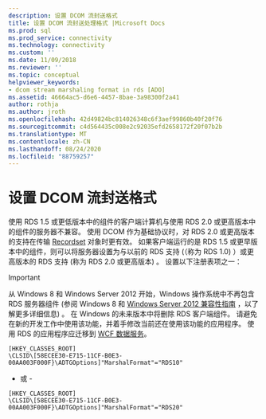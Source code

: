 ```yaml
---
description: 设置 DCOM 流封送格式
title: 设置 DCOM 流封送处理格式 |Microsoft Docs
ms.prod: sql
ms.prod_service: connectivity
ms.technology: connectivity
ms.custom: ''
ms.date: 11/09/2018
ms.reviewer: ''
ms.topic: conceptual
helpviewer_keywords:
- dcom stream marshaling format in rds [ADO]
ms.assetid: 46664ac5-d6e6-4457-8bae-3a98300f2a41
author: rothja
ms.author: jroth
ms.openlocfilehash: 42d49824bc814026348c6f3aef99860b40f20f76
ms.sourcegitcommit: c4d564435c008e2c92035efd2658172f20f07b2b
ms.translationtype: MT
ms.contentlocale: zh-CN
ms.lasthandoff: 08/24/2020
ms.locfileid: "88759257"
---
```

# <a name="setting-dcom-stream-marshaling-format"></a>设置 DCOM 流封送格式
使用 RDS 1.5 或更低版本中的组件的客户端计算机与使用 RDS 2.0 或更高版本中的组件的服务器不兼容。 使用 DCOM 作为基础协议时，对 RDS 2.0 或更高版本的支持在传输 [Recordset](../../reference/ado-api/recordset-object-ado.md) 对象时更有效。 如果客户端运行的是 RDS 1.5 或更早版本中的组件，则可以将服务器设置为与以前的 RDS 支持 (（称为 RDS 1.0) ）或更高版本的 RDS 支持 (称为 RDS 2.0 或更高版本) 。 设置以下注册表项之一：  
  
> [!IMPORTANT]
>  从 Windows 8 和 Windows Server 2012 开始，Windows 操作系统中不再包含 RDS 服务器组件 (参阅 Windows 8 和 [Windows Server 2012 兼容性指南](https://www.microsoft.com/download/details.aspx?id=27416) ，以了解更多详细信息) 。 在 Windows 的未来版本中将删除 RDS 客户端组件。 请避免在新的开发工作中使用该功能，并着手修改当前还在使用该功能的应用程序。 使用 RDS 的应用程序应迁移到 [WCF 数据服务](https://go.microsoft.com/fwlink/?LinkId=199565)。  
  
```console
[HKEY_CLASSES_ROOT]  
\CLSID\[58ECEE30-E715-11CF-B0E3-00AA003F000F}\ADTGOptions]"MarshalFormat"="RDS10"  
```  
  
 - 或 -  
  
```console
[HKEY_CLASSES_ROOT]  
\CLSID\[58ECEE30-E715-11CF-B0E3-00AA003F000F}\ADTGOptions]"MarshalFormat"="RDS20"  
```